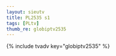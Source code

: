 ```yaml
--- 
layout: sieutv
title: PL2535 s1
tags: [PLtv]
thumb_re: globiptv2535
---
```

{% include tvadv key="globiptv2535" %} 
